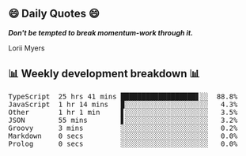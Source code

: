 ## 😄 Daily Quotes 😄

_**Don't be tempted to break momentum-work through it.**_

Lorii Myers



## 📊 Weekly development breakdown 📊

<pre>TypeScript  25 hrs 41 mins ██████████████████▋░░  88.8%
JavaScript  1 hr 14 mins   ▉░░░░░░░░░░░░░░░░░░░░   4.3%
Other       1 hr 1 min     ▋░░░░░░░░░░░░░░░░░░░░   3.5%
JSON        55 mins        ▋░░░░░░░░░░░░░░░░░░░░   3.2%
Groovy      3 mins         ░░░░░░░░░░░░░░░░░░░░░   0.2%
Markdown    0 secs         ░░░░░░░░░░░░░░░░░░░░░   0.0%
Prolog      0 secs         ░░░░░░░░░░░░░░░░░░░░░   0.0%</pre>